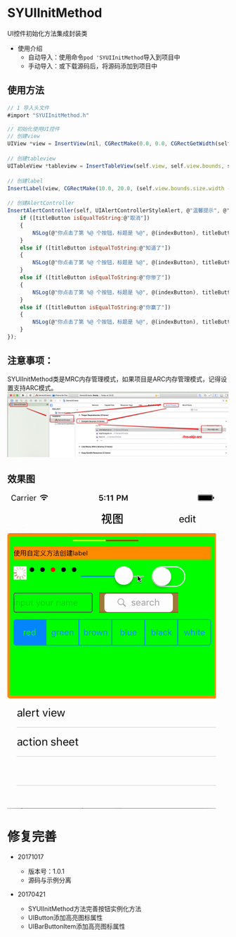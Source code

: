 # SYUIInitMethod
UI控件初始化方法集成封装类


* 使用介绍
  * 自动导入：使用命令`pod 'SYUIInitMethod`导入到项目中
  * 手动导入：或下载源码后，将源码添加到项目中
  
  
## 使用方法
~~~ javascript
// 1 导入头文件 
#import "SYUIInitMethod.h"
~~~ 
~~~ javascript
// 初始化使用UI控件 
// 创建view
UIView *view = InsertView(nil, CGRectMake(0.0, 0.0, CGRectGetWidth(self.view.bounds), 250.0), [UIColor greenColor], 5.0, [UIColor orangeColor], 5.0);

// 创建tableview
UITableView *tableview = InsertTableView(self.view, self.view.bounds, self, self, UITableViewStylePlain, UITableViewCellSeparatorStyleSingleLine);

// 创建label
InsertLabel(view, CGRectMake(10.0, 20.0, (self.view.bounds.size.width - 10.0 * 2), 20.0), NSTextAlignmentLeft, @"使用自定义方法创建label", [UIFont systemFontOfSize:10.0], [UIColor blackColor], NO);

// 创建AlertController
InsertAlertController(self, UIAlertControllerStyleAlert, @"温馨提示", @"alertController view视图", @[@"取消", @"知道了", @"你惨了", @"你赢了"], ^(int indexButton, NSString *titleButton) {
    if ([titleButton isEqualToString:@"取消"])
    {
        NSLog(@"你点击了第 %@ 个按钮，标题是 %@", @(indexButton), titleButton);
    }
    else if ([titleButton isEqualToString:@"知道了"])
    {
        NSLog(@"你点击了第 %@ 个按钮，标题是 %@", @(indexButton), titleButton);
    }
    else if ([titleButton isEqualToString:@"你惨了"])
    {
        NSLog(@"你点击了第 %@ 个按钮，标题是 %@", @(indexButton), titleButton);
    }
    else if ([titleButton isEqualToString:@"你赢了"])
    {
        NSLog(@"你点击了第 %@ 个按钮，标题是 %@", @(indexButton), titleButton);
    }
});
~~~ 

## 注意事项：
SYUIInitMethod类是MRC内存管理模式，如果项目是ARC内存管理模式，记得设置支持ARC模式。
![支持ARC](./DemoUICreate/supportARC.png)

## 效果图
![效果图](./DemoUICreate/UIImage.gif)

# 修复完善
* 20171017
  * 版本号：1.0.1
  * 源码与示例分离
  
* 20170421
  * SYUIInitMethod方法完善按钮实例化方法
  * UIButton添加高亮图标属性
  * UIBarButtonItem添加高亮图标属性


